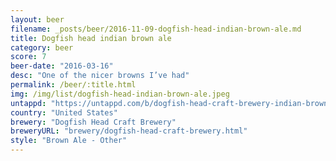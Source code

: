 ```yaml
---
layout: beer
filename: _posts/beer/2016-11-09-dogfish-head-indian-brown-ale.md
title: Dogfish head indian brown ale
category: beer
score: 7
beer-date: "2016-03-16"
desc: "One of the nicer browns I’ve had"
permalink: /beer/:title.html
img: /img/list/dogfish-head-indian-brown-ale.jpeg
untappd: "https://untappd.com/b/dogfish-head-craft-brewery-indian-brown-dark-ipa/4013"
country: "United States"
brewery: "Dogfish Head Craft Brewery"
breweryURL: "brewery/dogfish-head-craft-brewery.html"
style: "Brown Ale - Other"
---
```

